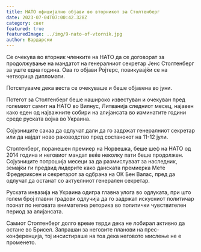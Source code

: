 ```yaml
---
title: НАТО официјално објави во вторникот за Столтенберг
date: 2023-07-04T07:00:42.328Z
category: свет
featured: true
featuredImage: ../img/9-nato-of-vtornik.jpg
author: Вардарски
---
```

Се очекува во вторник членките на НАТО да се договорат за продолжување на мандатот на генералниот секретар Јенс Столтенберг за уште една година. Ова го објави Ројтерс, повикувајќи се на четворица дипломати.

Потсетуваме дека веста се очекуваше и беше објавена во јуни.

Потегот за Столтенберг беше нашироко известуван и очекуван пред големиот самит на НАТО во Вилнус, Литванија следниот месец, најавен како еден од најважните собири на алијансата во изминатите години среде руската војна во Украина.

Сојузниците сакаа да одлучат дали да го задржат генералниот секретар или да најдат ново раководство пред состанокот на 11-12 јули.

Столтенберг, поранешен премиер на Норвешка, беше шеф на НАТО од 2014 година и неговиот мандат веќе неколку пати беше продолжен. Сојузниците потрошија месеци за да размислуваат за наследник, земајќи ги предвид лидерите како данската премиерка Мете Фредериксен и секретарот за одбрана на ОК Бен Валас, пред да одлучат да останат со актуелниот генерален секретар.

Руската инвазија на Украина одигра главна улога во одлуката, при што голем број главни градови одлучија да го задржат искусниот политичар познат по неговата внимателна реторика во политички чувствителен период за алијансата.

Самиот Столтенберг долго време тврди дека не лобирал активно да остане во Брисел. Запрашан за неговите планови на прес-конференција, тој инсистираше на тоа дека неговото мислење не е променето.